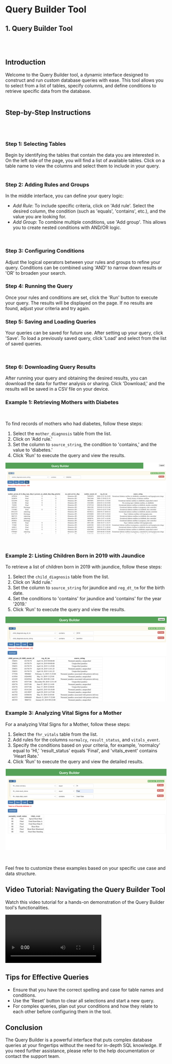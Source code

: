 <h1><b>Query Builder Tool</b></h1>

<!-- Prerequisites: *This tutorial assumes that you have access to an instance of the FHR database running on a PostgreSQL server* -->
<!-- 
<p>Make sure you have the necessary permissions and connectivity to the database. If your FHR database is not on the default search path, adjust the schema accordingly in your SQL queries. </p>
<br/> -->

## 1. Query Builder Tool

<br></br>

## Introduction

Welcome to the Query Builder tool, a dynamic interface designed to construct and run custom database queries with ease. This tool allows you to select from a list of tables, specify columns, and define conditions to retrieve specific data from the database.
<br></br>

## Step-by-Step Instructions

<br></br>

### Step 1: Selecting Tables

Begin by identifying the tables that contain the data you are interested in. On the left side of the page, you will find a list of available tables. Click on a table name to view the columns and select them to include in your query.
<br></br>

### Step 2: Adding Rules and Groups
In the middle interface, you can define your query logic:

- *Add Rule*: To include specific criteria, click on 'Add rule'. Select the desired column, the condition (such as 'equals', 'contains', etc.), and the value you are looking for.
- *Add Group*: To combine multiple conditions, use 'Add group'. This allows you to create nested conditions with AND/OR logic.

</br>

### Step 3: Configuring Conditions

Adjust the logical operators between your rules and groups to refine your query. Conditions can be combined using 'AND' to narrow down results or 'OR' to broaden your search.
</br>

### Step 4: Running the Query

Once your rules and conditions are set, click the 'Run' button to execute your query. The results will be displayed on the page. If no results are found, adjust your criteria and try again.

### Step 5: Saving and Loading Queries
Your queries can be saved for future use. After setting up your query, click 'Save'. To load a previously saved query, click 'Load' and select from the list of saved queries.

</br>

### Step 6: Downloading Query Results

After running your query and obtaining the desired results, you can download the data for further analysis or sharing. Click 'Download,' and the results will be saved in a CSV file on your device.

### Example 1: Retrieving Mothers with Diabetes
</br>

To find records of mothers who had diabetes, follow these steps:
1. Select the `mother_diagnosis` table from the list.
2. Click on 'Add rule.'
3. Set the column to `source_string`, the condition to 'contains,' and the value to 'diabetes.'
4. Click 'Run' to execute the query and view the results.

![Example 1](/src/static/img/image1.png)

</br>

### Example 2: Listing Children Born in 2019 with Jaundice
To retrieve a list of children born in 2019 with jaundice, follow these steps:
1. Select the `child_diagnosis` table from the list.
2. Click on 'Add rule.'
3. Set the column to `source_string` for jaundice and `reg_dt_tm` for the birth date.
4. Set the conditions to 'contains' for jaundice and 'contains' for the year '2019.'
5. Click 'Run' to execute the query and view the results.

![Example 2](/src/static/img/image_2.png)
</br>

### Example 3: Analyzing Vital Signs for a Mother

For a analyzing Vital Signs for a Mother, follow these steps:
1. Select the `fhr_vitals` table from the list.
2. Add rules for the columns `normalcy`, `result_status`, and `vitals_event`.
4. Specify the conditions based on your criteria, for example, 'normalcy' equal to 'HI,' 'result_status' equals 'Final', and 'vitals_event' contains 'Heart Rate.'
5. Click 'Run' to execute the query and view the detailed results.

![Example 3](/src/static/img/image3.png)

</br>

Feel free to customize these examples based on your specific use case and data structure.
</br>

## Video Tutorial: Navigating the Query Builder Tool

Watch this video tutorial for a hands-on demonstration of the Query Builder tool's functionalities.

![Query Interface](/src/static/img/query_interface.mp4)


## Tips for Effective Queries
- Ensure that you have the correct spelling and case for table names and conditions.
- Use the 'Reset' button to clear all selections and start a new query.
- For complex queries, plan out your conditions and how they relate to each other before configuring them in the tool.

## Conclusion
The Query Builder is a powerful interface that puts complex database queries at your fingertips without the need for in-depth SQL knowledge. If you need further assistance, please refer to the help documentation or contact the support team.
